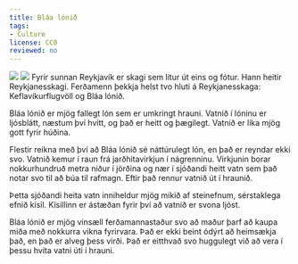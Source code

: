 ```yaml
---
title: Bláa lónið
tags:
- Culture
license: CC0
reviewed: no
---
```


<Image src="Bláa lónið.jpg" position="right"/>
<Image src="Suðurnes.png" position="right" caption="Reykjanesskagi"/>
<level level="a2"/>
<Book audio="Bláa lónið.mp3">
Fyrir sunnan Reykjavík er skagi sem lítur út eins og fótur. Hann heitir Reykjanesskagi. Ferðamenn þekkja helst tvo hluti á Reykjanesskaga: Keflavíkurflugvöll og Bláa lónið.

Bláa lónið er mjög fallegt lón sem er umkringt hrauni. Vatnið í lóninu er ljósblátt, næstum því hvítt, og það er heitt og þægilegt. Vatnið er líka mjög gott fyrir húðina.

Flestir reikna með því að Bláa lónið sé náttúrulegt lón, en það er reyndar ekki svo. Vatnið kemur í raun frá jarðhitavirkjun í nágrenninu. Virkjunin borar nokkurhundruð metra niður í jörðina og nær í sjóðandi heitt vatn sem það notar svo til að búa til rafmagn. Eftir það rennur vatnið út í hraunið.

Þetta sjóðandi heita vatn inniheldur mjög mikið af steinefnum, sérstaklega efnið kísil. Kísillinn er ástæðan fyrir því að vatnið er svona ljóst.

Bláa lónið er mjög vinsæll ferðamannastaður svo að maður þarf að kaupa miða með nokkurra vikna fyrirvara. Það er ekki beint ódýrt að heimsækja það, en það er alveg þess virði. Það er eitthvað svo huggulegt við að vera í þessu hvíta vatni úti í hrauni.
</Book>

